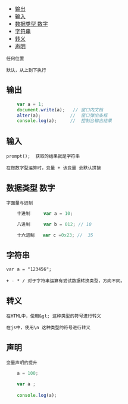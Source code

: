 <!-- TOC -->

- [输出](#输出)
- [输入](#输入)
- [数据类型 数字](#数据类型-数字)
- [字符串](#字符串)
- [转义](#转义)
- [声明](#声明)

<!-- /TOC -->

    任何位置

    默认，从上到下执行

##  输出

```js
    var a = 1;
    document.write(a);   // 窗口内文档
    alter(a);           //  窗口弹出条框
    console.log(a);     //  控制台输出结果
```

## 输入

    prompt();  获取的结果就是字符串

    在做数字型运算时，变量 + 该变量 会默认拼接


## 数据类型 数字

    字面量与进制
```js
    十进制     var a = 10; 

    八进制     var b = 012; // 10

    十六进制   var c =0x23; //  35
```


## 字符串 

    var a = "123456";

    + - * / 对于字符串运算有尝试数据转换类型，方向不同。

## 转义

    在HTML中，使用&gt; 这种类型的符号进行转义

    在js中，使用\n 这种类型的符号进行转义


## 声明

    变量声明的提升
```js
    a = 100;

    var a ;
    
    console.log(a);
```

